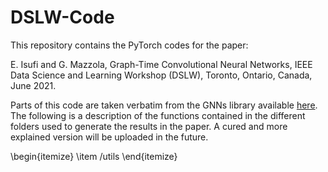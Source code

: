 # DSLW-Code

This repository contains the PyTorch codes for the paper:

E. Isufi and G. Mazzola, Graph-Time Convolutional Neural Networks, IEEE Data Science and Learning Workshop (DSLW), Toronto, Ontario, Canada, June 2021.

Parts of this code are taken verbatim from the GNNs library available [here](https://github.com/alelab-upenn/graph-neural-networks). The following is a description of the functions contained in the different folders used to generate the results in the paper. A cured and more explained version will be uploaded in the future.

\begin{itemize}
\item /utils
\end{itemize}




